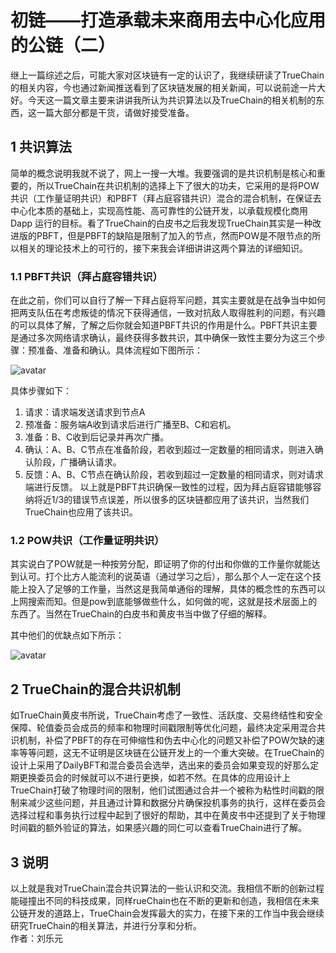 # 初链——打造承载未来商用去中心化应用的公链（二）
继上一篇综述之后，可能大家对区块链有一定的认识了，我继续研读了TrueChain的相关内容，今也通过新闻推送看到了区块链发展的相关新闻，可以说前途一片大好。今天这一篇文章主要来讲讲我所认为共识算法以及TrueChain的相关机制的东西，这一篇大部分都是干货，请做好接受准备。
## 1 共识算法
简单的概念说明我就不说了，网上一搜一大堆。我要强调的是共识机制是核心和重要的，所以TrueChain在共识机制的选择上下了很大的功夫，它采用的是将POW共识（工作量证明共识）和PBFT（拜占庭容错共识）混合的混合机制，在保证去中心化本质的基础上，实现高性能、高可靠性的公链开发，以承载规模化商用 Dapp 运行的目标。看了TrueChain的白皮书之后我发现TrueChain其实是一种改进版的PBFT，但是PBFT的缺陷是限制了加入的节点，然而POW是不限节点的所以相关的理论技术上的可行的，接下来我会详细讲讲这两个算法的详细知识。
### 1.1 PBFT共识（拜占庭容错共识）
在此之前，你们可以自行了解一下拜占庭将军问题，其实主要就是在战争当中如何把两支队伍在考虑叛徒的情况下获得通信，一致对抗敌人取得胜利的问题，有兴趣的可以具体了解，了解之后你就会知道PBFT共识的作用是什么。PBFT共识主要是通过多次网络请求确认，最终获得多数共识，其中确保一致性主要分为这三个步骤：预准备、准备和确认。具体流程如下图所示：

![avatar](https://github.com/truechain/wiki/blob/master/analysis/truechain-consensus-core/img/1.1.png)

具体步骤如下：
1. 请求：请求端发送请求到节点A
2. 预准备：服务端A收到请求后进行广播至B、C和宕机。
3. 准备：B、C收到后记录并再次广播。
4. 确认：A、B、C节点在准备阶段，若收到超过一定数量的相同请求，则进入确认阶段，广播确认请求。
5. 反馈：A、B、C节点在确认阶段，若收到超过一定数量的相同请求，则对请求端进行反馈。
以上就是PBFT共识确保一致性的过程，因为拜占庭容错能够容纳将近1/3的错误节点误差，所以很多的区块链都应用了该共识，当然我们TrueChain也应用了该共识。
### 1.2 POW共识（工作量证明共识）
其实说白了POW就是一种按劳分配，即证明了你的付出和你做的工作量你就能达到认可。打个比方人能流利的说英语（通过学习之后），那么那个人一定在这个技能上投入了足够的工作量，当然这是我简单通俗的理解，具体的概念性的东西可以上网搜索而知。但是pow到底能够做些什么，如何做的呢，这就是技术层面上的东西了。当然在TrueChain的白皮书和黄皮书当中做了仔细的解释。

其中他们的优缺点如下所示：

![avatar](https://github.com/truechain/wiki/blob/master/analysis/truechain-consensus-core/img/1.2.png)

## 2 TrueChain的混合共识机制
如TrueChain黄皮书所说，TrueChain考虑了一致性、活跃度、交易终结性和安全保障、轮值委员会成员的频率和物理时间戳限制等优化问题，最终决定采用混合共识机制，补偿了PBFT的存在可伸缩性和伪去中心化的问题又补偿了POW欠缺的速率等等问题，这无不证明是区块链在公链开发上的一个重大突破。在TrueChain的设计上采用了DailyBFT和混合委员会选举，选出来的委员会如果变现的好那么定期更换委员会的时候就可以不进行更换，如若不然。在具体的应用设计上TrueChain打破了物理时间的限制，他们试图通过合并一个被称为粘性时间戳的限制来减少这些问题，并且通过计算和数据分片确保投机事务的执行，这样在委员会选择过程和事务执行过程中起到了很好的帮助，其中在黄皮书中还提到了关于物理时间戳的额外验证的算法，如果感兴趣的同仁可以查看TrueChain进行了解。
## 3 说明
以上就是我对TrueChain混合共识算法的一些认识和交流。我相信不断的创新过程能碰撞出不同的科技成果，同样rueChain也在不断的更新和创造，我相信在未来公链开发的道路上，TrueChain会发挥最大的实力，在接下来的工作当中我会继续研究TrueChain的相关算法，并进行分享和分析。                                                                 
作者：刘乐元
